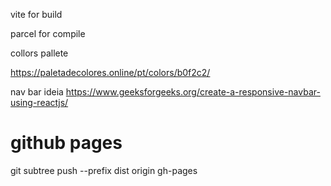 vite for build

parcel for compile


collors pallete

https://paletadecolores.online/pt/colors/b0f2c2/


nav bar ideia
https://www.geeksforgeeks.org/create-a-responsive-navbar-using-reactjs/

# github pages

git subtree push --prefix dist origin gh-pages


